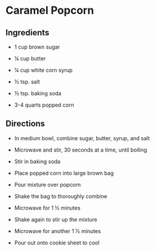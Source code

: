 # Caramel Popcorn

## Ingredients

- 1 cup brown sugar

- ¼ cup butter

- ¼ cup white corn syrup

- ½ tsp. salt

- ½ tsp. baking soda

- 3-4 quarts popped corn

## Directions

- In medium bowl, combine sugar, butter, syrup, and salt

- Microwave and stir, 30 seconds at a time, until boiling

- Stir in baking soda

- Place popped corn into large brown bag

- Pour mixture over popcorn

- Shake the bag to thoroughly combine

- Microwave for 1 ½ minutes

- Shake again to stir up the mixture

- Microwave for another 1 ½ minutes

- Pour out onto cookie sheet to cool
